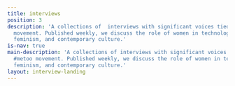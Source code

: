 ```yaml
---
title: interviews
position: 3
description: 'A collections of  interviews with significant voices tied to the #metoo
  movement. Published weekly, we discuss the role of women in technology, intersectional
  feminism, and contemporary culture.'
is-nav: true
main-description: 'A collections of interviews with significant voices tied to the
  #metoo movement. Published weekly, we discuss the role of women in technology, intersectional
  feminism, and contemporary culture.'
layout: interview-landing
---
```



